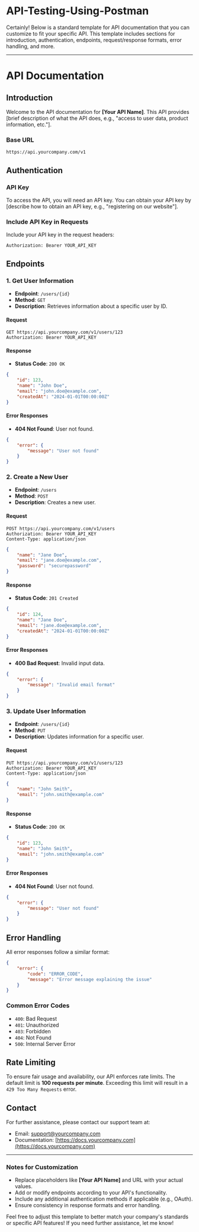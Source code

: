 # API-Testing-Using-Postman


Certainly! Below is a standard template for API documentation that you can customize to fit your specific API. This template includes sections for introduction, authentication, endpoints, request/response formats, error handling, and more.

---

# API Documentation

## Introduction

Welcome to the API documentation for **[Your API Name]**. This API provides [brief description of what the API does, e.g., "access to user data, product information, etc."]. 

### Base URL

```
https://api.yourcompany.com/v1
```

## Authentication

### API Key

To access the API, you will need an API key. You can obtain your API key by [describe how to obtain an API key, e.g., "registering on our website"].

### Include API Key in Requests

Include your API key in the request headers:

```
Authorization: Bearer YOUR_API_KEY
```

## Endpoints

### 1. Get User Information

- **Endpoint**: `/users/{id}`
- **Method**: `GET`
- **Description**: Retrieves information about a specific user by ID.

#### Request

```http
GET https://api.yourcompany.com/v1/users/123
Authorization: Bearer YOUR_API_KEY
```

#### Response

- **Status Code**: `200 OK`
  
```json
{
    "id": 123,
    "name": "John Doe",
    "email": "john.doe@example.com",
    "createdAt": "2024-01-01T00:00:00Z"
}
```

#### Error Responses

- **404 Not Found**: User not found.
  
```json
{
    "error": {
        "message": "User not found"
    }
}
```

### 2. Create a New User

- **Endpoint**: `/users`
- **Method**: `POST`
- **Description**: Creates a new user.

#### Request

```http
POST https://api.yourcompany.com/v1/users
Authorization: Bearer YOUR_API_KEY
Content-Type: application/json
```

```json
{
    "name": "Jane Doe",
    "email": "jane.doe@example.com",
    "password": "securepassword"
}
```

#### Response

- **Status Code**: `201 Created`
  
```json
{
    "id": 124,
    "name": "Jane Doe",
    "email": "jane.doe@example.com",
    "createdAt": "2024-01-01T00:00:00Z"
}
```

#### Error Responses

- **400 Bad Request**: Invalid input data.
  
```json
{
    "error": {
        "message": "Invalid email format"
    }
}
```

### 3. Update User Information

- **Endpoint**: `/users/{id}`
- **Method**: `PUT`
- **Description**: Updates information for a specific user.

#### Request

```http
PUT https://api.yourcompany.com/v1/users/123
Authorization: Bearer YOUR_API_KEY
Content-Type: application/json
```

```json
{
    "name": "John Smith",
    "email": "john.smith@example.com"
}
```

#### Response

- **Status Code**: `200 OK`
  
```json
{
    "id": 123,
    "name": "John Smith",
    "email": "john.smith@example.com"
}
```

#### Error Responses

- **404 Not Found**: User not found.
  
```json
{
    "error": {
        "message": "User not found"
    }
}
```

## Error Handling

All error responses follow a similar format:

```json
{
    "error": {
        "code": "ERROR_CODE",
        "message": "Error message explaining the issue"
    }
}
```

### Common Error Codes

- `400`: Bad Request
- `401`: Unauthorized
- `403`: Forbidden
- `404`: Not Found
- `500`: Internal Server Error

## Rate Limiting

To ensure fair usage and availability, our API enforces rate limits. The default limit is **100 requests per minute**. Exceeding this limit will result in a `429 Too Many Requests` error.

## Contact

For further assistance, please contact our support team at:

- Email: support@yourcompany.com
- Documentation: [https://docs.yourcompany.com](https://docs.yourcompany.com)

---

### Notes for Customization

- Replace placeholders like **[Your API Name]** and URL with your actual values.
- Add or modify endpoints according to your API's functionality.
- Include any additional authentication methods if applicable (e.g., OAuth).
- Ensure consistency in response formats and error handling.

Feel free to adjust this template to better match your company's standards or specific API features! If you need further assistance, let me know!
